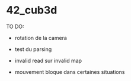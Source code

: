 # 42_cub3d

TO DO:

- rotation de la camera

- test du parsing

- invalid read sur invalid map

- mouvement bloque dans certaines situations
